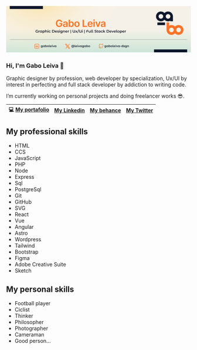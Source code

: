<picture>
 <source media="(prefers-color-scheme: dark)" srcset="https://github.com/gaboleiva-dsgn/gaboleiva-dsgn/blob/main/assets/img/banner-gabo[github].jpg">
 <source media="(prefers-color-scheme: light)" srcset="https://github.com/gaboleiva-dsgn/gaboleiva-dsgn/blob/main/assets/img/banner-gabo[github].jpg">
 <img alt="banner-gabo" src="https://github.com/gaboleiva-dsgn/gaboleiva-dsgn/blob/main/assets/img/banner-gabo[github].jpg">
</picture>

### Hi, I'm Gabo Leiva 👋

Graphic designer by profession, web developer by specialization, Ux/UI by interest in perfecting and full stack developer by addiction to writing code.

I’m currently working on personal projects and doing freelancer works 😎.

| 💻  [My portafolio](https://gaboleiva-dsgn.github.io/portafolio-gabo/) | [My Linkedin](https://www.linkedin.com/in/gaboleiva/) | [My behance](https://www.behance.net/gaboleiva) | [My Twitter](https://twitter.com/gaboleiva) |
|-----|------|------|------|

## My professional skills

- HTML
- CCS
- JavaScript
- PHP
- Node
- Express
- Sql
- PostgreSql
- Git
- GitHub
- SVG
- React
- Vue
- Angular
- Astro
- Wordpress
- Tailwind
- Bootstrap
- Figma
- Adobe Creative Suite
- Sketch


## My personal skills

- Football player
- Ciclist
- Thinker
- Philosopher
- Photographer
- Cameraman
- Good person...

<!--
**gaboleiva-dsgn/gaboleiva-dsgn** is a ✨ _special_ ✨ repository because its `README.md` (this file) appears on your GitHub profile.

Here are some ideas to get you started:

- 🌱 I’m currently learning ...
- 👯 I’m looking to collaborate on ...
- 🤔 I’m looking for help with ...
- 💬 Ask me about ...
- 📫 How to reach me: ...
- 😄 Pronouns: ...
- ⚡ Fun fact: ...
-->
